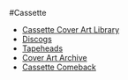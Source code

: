 #Cassette

 - [Cassette Cover Art
   Library](http://cassettecoverartlib.blogspot.com/)
 - [Discogs](https://www.discogs.com/search/?format_exact=Cassette)
 - [Tapeheads](http://www.tapeheads.net/forumdisplay.php?f=6)
 - [Cover Art
   Archive](https://archive.org/details/coverartarchive?and[]=languageSorter%3A%22English%22)
 - [Cassette Comeback](https://www.cassettecomeback.com/)
